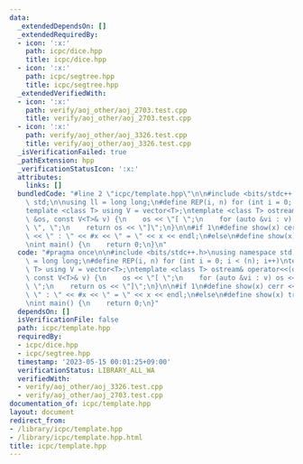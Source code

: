 ```yaml
---
data:
  _extendedDependsOn: []
  _extendedRequiredBy:
  - icon: ':x:'
    path: icpc/dice.hpp
    title: icpc/dice.hpp
  - icon: ':x:'
    path: icpc/segtree.hpp
    title: icpc/segtree.hpp
  _extendedVerifiedWith:
  - icon: ':x:'
    path: verify/aoj_other/aoj_2703.test.cpp
    title: verify/aoj_other/aoj_2703.test.cpp
  - icon: ':x:'
    path: verify/aoj_other/aoj_3326.test.cpp
    title: verify/aoj_other/aoj_3326.test.cpp
  _isVerificationFailed: true
  _pathExtension: hpp
  _verificationStatusIcon: ':x:'
  attributes:
    links: []
  bundledCode: "#line 2 \"icpc/template.hpp\"\n\n#include <bits/stdc++.h>\nusing namespace\
    \ std;\n\nusing ll = long long;\n#define REP(i, n) for (int i = 0; i < (n); i++)\n\
    template <class T> using V = vector<T>;\ntemplate <class T> ostream& operator<<(ostream\
    \ &os, const V<T>& v) {\n    os << \"[ \";\n    for (auto &vi : v) os << vi <<\
    \ \", \";\n    return os << \"]\";\n}\n\n#if 1\n#define show(x) cerr << __LINE__\
    \ << \" : \" << #x << \" = \" << x << endl;\n#else\n#define show(x) true\n#endif\n\
    \nint main() {\n    return 0;\n}\n"
  code: "#pragma once\n\n#include <bits/stdc++.h>\nusing namespace std;\n\nusing ll\
    \ = long long;\n#define REP(i, n) for (int i = 0; i < (n); i++)\ntemplate <class\
    \ T> using V = vector<T>;\ntemplate <class T> ostream& operator<<(ostream &os,\
    \ const V<T>& v) {\n    os << \"[ \";\n    for (auto &vi : v) os << vi << \",\
    \ \";\n    return os << \"]\";\n}\n\n#if 1\n#define show(x) cerr << __LINE__ <<\
    \ \" : \" << #x << \" = \" << x << endl;\n#else\n#define show(x) true\n#endif\n\
    \nint main() {\n    return 0;\n}"
  dependsOn: []
  isVerificationFile: false
  path: icpc/template.hpp
  requiredBy:
  - icpc/dice.hpp
  - icpc/segtree.hpp
  timestamp: '2023-05-15 00:01:25+09:00'
  verificationStatus: LIBRARY_ALL_WA
  verifiedWith:
  - verify/aoj_other/aoj_3326.test.cpp
  - verify/aoj_other/aoj_2703.test.cpp
documentation_of: icpc/template.hpp
layout: document
redirect_from:
- /library/icpc/template.hpp
- /library/icpc/template.hpp.html
title: icpc/template.hpp
---
```

